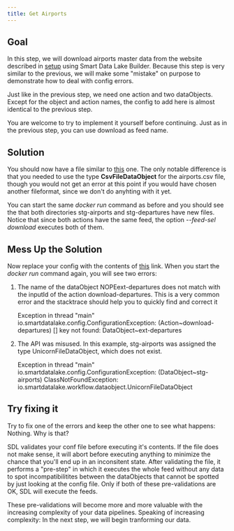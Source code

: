 ```yaml
---
title: Get Airports
---
```


## Goal

In this step, we will download airports master data from the website described in [setup](getting-started/setup.md) using Smart Data Lake Builder.
Because this step is very similar to the previous, we will make some "mistake" on purpose to demonstrate how to deal with config errors.

Just like in the previous step, we need one action and two dataObjects.
Except for the object and action names, the config to add here is almost identical to the previous step.

You are welcome to try to implement it yourself before continuing. Just as in the previous step,
you can use download as feed name.

## Solution
You should now have a file similar to [this](application-download-part1.conf) one.
The only notable difference is that you needed to use the type **CsvFileDataObject** for the airports.csv file,
though you would not get an error at this point if you would have chosen another fileformat, since we don't do anyhting with it yet.

You can start the same *docker run* command as before and you should see the that both directories
stg-airports and stg-departures have new files.
Notice that since both actions have the same feed, the option *--feed-sel download* executes both of them.

## Mess Up the Solution
Now replace your config with the contents of [this](application-download-part1-errors.conf) link.
When you start the *docker run* command again, you will see two errors:

1. The name of the dataObject NOPEext-departures does not match with the inputId of the action download-departures.
This is a very common error and the stacktrace should help you to quickly find and correct it


    Exception in thread "main" io.smartdatalake.config.ConfigurationException: (Action~download-departures) [] key not found: DataObject~ext-departures

2. The API was misused. In this example, stg-airports was assigned the type UnicornFileDataObject, which does not exist.


    Exception in thread "main" io.smartdatalake.config.ConfigurationException: (DataObject~stg-airports) ClassNotFoundException: io.smartdatalake.workflow.dataobject.UnicornFileDataObject

## Try fixing it

Try to fix one of the errors and keep the other one to see what happens: Nothing.
Why is that? 

SDL validates your conf file before executing it's contents.
If the file does not make sense, it will abort before executing anything to minimize the chance that you'll end up
in an inconsitent state. After validating the file, it performs a "pre-step" in which it executes
the whole feed without any data to spot incompatibilitites between the dataObjects that cannot be spotted
by just looking at the config file. Only if both of these pre-validations are OK, SDL will execute the feeds.


These pre-validations will become more and more valuable with the increasing complexity of your data pipelines.
Speaking of increasing complexity: In the next step, we will begin tranforming our data.



